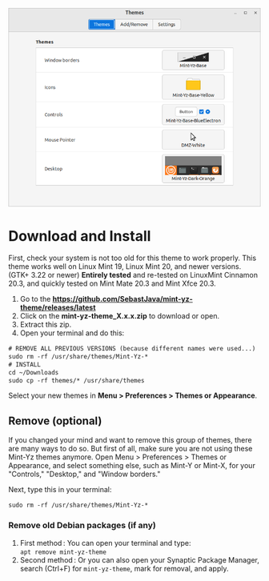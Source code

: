 ![cinnamon-settings_themes](Mint-Y-Colors/mix/cinnamon-settings_themes.png)

# Download and Install

First, check your system is not too old for this theme to work properly. This theme works well on Linux Mint 19, Linux Mint 20, and newer versions. (GTK+ 3.22 or newer) **Entirely tested** and re-tested on LinuxMint Cinnamon 20.3, and quickly tested on Mint Mate 20.3 and Mint Xfce 20.3.

1. Go to the **https://github.com/SebastJava/mint-yz-theme/releases/latest**
1. Click on the **mint-yz-theme_X.x.x.zip** to download or open.
1. Extract this zip.
1. Open your terminal and do this:  

```
# REMOVE ALL PREVIOUS VERSIONS (because different names were used...)
sudo rm -rf /usr/share/themes/Mint-Yz-*
# INSTALL
cd ~/Downloads
sudo cp -rf themes/* /usr/share/themes
```

Select your new themes in **Menu > Preferences > Themes or Appearance**.

## Remove (optional)

If you changed your mind and want to remove this group of themes, there are many ways to do so. But first of all, make sure you are not using these Mint-Yz themes anymore. Open Menu > Preferences > Themes or Appearance, and select something else, such as Mint-Y or Mint-X, for your "Controls," "Desktop," and "Window borders."

Next, type this in your terminal:  

```
sudo rm -rf /usr/share/themes/Mint-Yz-*
```

### Remove old Debian packages (if any)

1. First method : You can open your terminal and type:  
`apt remove mint-yz-theme`  
1. Second method : Or you can also open your Synaptic Package Manager, search (Ctrl+F) for `mint-yz-theme`, mark for removal, and apply.